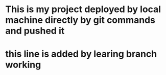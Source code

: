 # This is my project deployed by local machine directly by git commands and pushed it 

# this line is added by learing branch working 